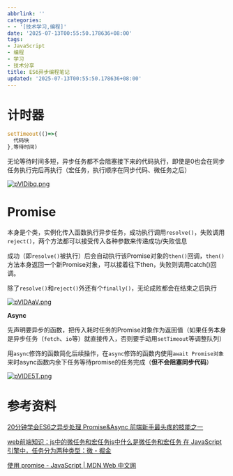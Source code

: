 ```yaml
---
abbrlink: ''
categories:
- - '[技术学习,编程]'
date: '2025-07-13T00:55:50.178636+08:00'
tags:
- JavaScript
- 编程
- 学习
- 技术分享
title: ES6异步编程笔记
updated: '2025-07-13T00:55:50.178636+08:00'
---
```

# 计时器

```javascript
setTimeout(()=>{
  代码块
},等待时间)
```

无论等待时间多短，异步任务都不会阻塞接下来的代码执行，即使是0也会在同步任务执行完后再执行（宏任务，执行顺序在同步代码、微任务之后）

[![pVlDibq.png](https://s21.ax1x.com/2025/07/13/pVlDibq.png)](https://imgse.com/i/pVlDibq)

# Promise

本身是个类，实例化传入函数执行异步任务，成功执行调用`resolve()`，失败调用`reject()`，两个方法都可以接受传入各种参数来传递成功/失败信息

成功（即`resolve()`被执行）后会自动执行该Promise对象的`then()`回调，`then()`方法本身返回一个新Promise对象，可以接着往下then，失败则调用catch()回调。

除了`resolve()`和`reject()`外还有个`finally()`，无论成败都会在结束之后执行

[![pVlDAaV.png](https://s21.ax1x.com/2025/07/13/pVlDAaV.png)](https://imgse.com/i/pVlDAaV)

**Async**

先声明要异步的函数，把传入耗时任务的Promise对象作为返回值（如果任务本身是异步任务（`fetch`、`io`等）就直接传入，否则要手动用`setTimeout`等调整队列）

用`async`修饰的函数简化后续操作，在`async`修饰的函数内使用`await Promise对象`来时async函数内余下任务等待promise的任务完成（**但不会阻塞同步代码**）

[![pVlDE5T.png](https://s21.ax1x.com/2025/07/13/pVlDE5T.png)](https://imgse.com/i/pVlDE5T)


# 参考资料

[20分钟学会ES6之异步处理 Promise&Async 前端新手最头疼的技能之一](https://www.bilibili.com/video/BV1cX4y1b7vc/?share_source=copy_web&vd_source=1783b13c7749e59b8870148047aa7c79)

[web前端知识：js中的微任务和宏任务js中什么是微任务和宏任务 在 JavaScript 引擎中，任务分为两种类型：微 - 掘金](https://juejin.cn/post/7214018170835173434)

[使用 promise - JavaScript | MDN Web 中文网](https://web.nodejs.cn/en-us/docs/web/javascript/guide/using_promises/)
